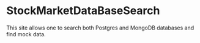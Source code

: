 # StockMarketDataBaseSearch
This site allows one to search both Postgres and MongoDB databases and find mock data.
